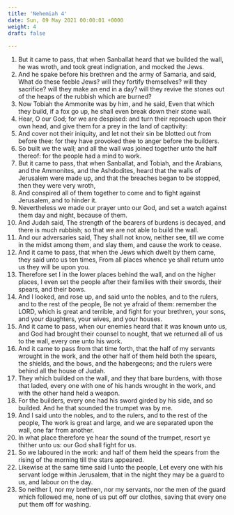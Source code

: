 ```yaml
---
title: 'Nehemiah 4'
date: Sun, 09 May 2021 00:00:01 +0000
weight: 4
draft: false
  
---
```


1. But it came to pass, that when Sanballat heard that we builded the wall, he was wroth, and took great indignation, and mocked the Jews.
2. And he spake before his brethren and the army of Samaria, and said, What do these feeble Jews? will they fortify themselves? will they sacrifice? will they make an end in a day? will they revive the stones out of the heaps of the rubbish which are burned?
3. Now Tobiah the Ammonite was by him, and he said, Even that which they build, if a fox go up, he shall even break down their stone wall.
4. Hear, O our God; for we are despised: and turn their reproach upon their own head, and give them for a prey in the land of captivity:
5. And cover not their iniquity, and let not their sin be blotted out from before thee: for they have provoked thee to anger before the builders.
6. So built we the wall; and all the wall was joined together unto the half thereof: for the people had a mind to work.
7. But it came to pass, that when Sanballat, and Tobiah, and the Arabians, and the Ammonites, and the Ashdodites, heard that the walls of Jerusalem were made up, and that the breaches began to be stopped, then they were very wroth,
8. And conspired all of them together to come and to fight against Jerusalem, and to hinder it.
9. Nevertheless we made our prayer unto our God, and set a watch against them day and night, because of them.
10. And Judah said, The strength of the bearers of burdens is decayed, and there is much rubbish; so that we are not able to build the wall.
11. And our adversaries said, They shall not know, neither see, till we come in the midst among them, and slay them, and cause the work to cease.
12. And it came to pass, that when the Jews which dwelt by them came, they said unto us ten times, From all places whence ye shall return unto us they will be upon you.
13. Therefore set I in the lower places behind the wall, and on the higher places, I even set the people after their families with their swords, their spears, and their bows.
14. And I looked, and rose up, and said unto the nobles, and to the rulers, and to the rest of the people, Be not ye afraid of them: remember the LORD, which is great and terrible, and fight for your brethren, your sons, and your daughters, your wives, and your houses.
15. And it came to pass, when our enemies heard that it was known unto us, and God had brought their counsel to nought, that we returned all of us to the wall, every one unto his work.
16. And it came to pass from that time forth, that the half of my servants wrought in the work, and the other half of them held both the spears, the shields, and the bows, and the habergeons; and the rulers were behind all the house of Judah.
17. They which builded on the wall, and they that bare burdens, with those that laded, every one with one of his hands wrought in the work, and with the other hand held a weapon.
18. For the builders, every one had his sword girded by his side, and so builded. And he that sounded the trumpet was by me.
19. And I said unto the nobles, and to the rulers, and to the rest of the people, The work is great and large, and we are separated upon the wall, one far from another.
20. In what place therefore ye hear the sound of the trumpet, resort ye thither unto us: our God shall fight for us.
21. So we laboured in the work: and half of them held the spears from the rising of the morning till the stars appeared.
22. Likewise at the same time said I unto the people, Let every one with his servant lodge within Jerusalem, that in the night they may be a guard to us, and labour on the day.
23. So neither I, nor my brethren, nor my servants, nor the men of the guard which followed me, none of us put off our clothes, saving that every one put them off for washing.
